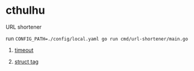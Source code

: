 # cthulhu
URL shortener

run 
`CONFIG_PATH=./config/local.yaml go run cmd/url-shortener/main.go`

1. [timeout](readme/timeout.md "Описание Таймаутов")

2. [struct tag](readme/struct_tag.md "Описание Struct Tag")



